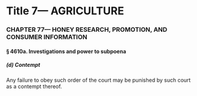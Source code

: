 
# Title 7— AGRICULTURE
### CHAPTER 77— HONEY RESEARCH, PROMOTION, AND CONSUMER INFORMATION
#### § 4610a. Investigations and power to subpoena
##### (d) Contempt

Any failure to obey such order of the court may be punished by such court as a contempt thereof.
